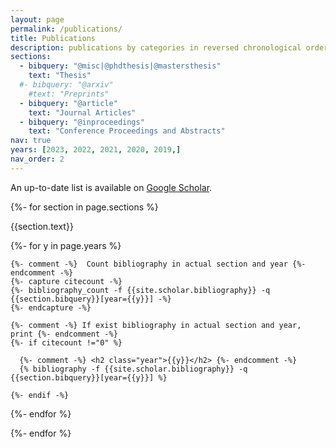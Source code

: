 ```yaml
---
layout: page
permalink: /publications/
title: Publications
description: publications by categories in reversed chronological order.
sections:
  - bibquery: "@misc|@phdthesis|@mastersthesis"
    text: "Thesis"
  #- bibquery: "@arxiv"
    #text: "Preprints"
  - bibquery: "@article"
    text: "Journal Articles"
  - bibquery: "@inproceedings"
    text: "Conference Proceedings and Abstracts"
nav: true
years: [2023, 2022, 2021, 2020, 2019,]
nav_order: 2
---
```

<!-- _pages/publications.md -->
An up-to-date list is available on [Google Scholar](https://scholar.google.com/citations?user=HuXdcKkAAAAJ&hl=en).

<div class="publications">

{%- for section in page.sections %}
  <a id="{{section.text}}"></a>
  <p class="bibtitle">{{section.text}}</p>
  {%- for y in page.years %}

    {%- comment -%}  Count bibliography in actual section and year {%- endcomment -%}
    {%- capture citecount -%}
    {%- bibliography_count -f {{site.scholar.bibliography}} -q {{section.bibquery}}[year={{y}}] -%}
    {%- endcapture -%}

    {%- comment -%} If exist bibliography in actual section and year, print {%- endcomment -%}
    {%- if citecount !="0" %}

      {%- comment -%} <h2 class="year">{{y}}</h2> {%- endcomment -%}
      {% bibliography -f {{site.scholar.bibliography}} -q {{section.bibquery}}[year={{y}}] %}

    {%- endif -%}

  {%- endfor %}

{%- endfor %}

</div>

